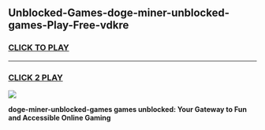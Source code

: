 
## Unblocked-Games-doge-miner-unblocked-games-Play-Free-vdkre
<h3>
<a href="https://premium76.site?title=doge-miner-unblocked-games&ref=23A">CLICK TO PLAY</a></h3>
<hr>

<h3>
<a href="https://premium76.site?title=doge-miner-unblocked-games&ref=23A">CLICK 2 PLAY</a>
  
</h3>

<a href="https://premium76.site?title=doge-miner-unblocked-games&ref=23A"><img src="https://clearcache.store/games.png"></a>


**doge-miner-unblocked-games games unblocked: Your Gateway to Fun and Accessible Online Gaming**
